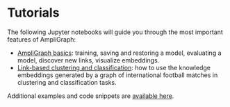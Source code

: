 Tutorials
=========

The following Jupyter notebooks will guide you through the most important features of AmpliGraph:

+ [AmpliGraph basics](AmpliGraph_Basics_Tutorial.md): training, saving and restoring a model, evaluating a model, 
discover new links, visualize embeddings.
+ [Link-based clustering and classification](): how to use the knowledge embeddings generated by a graph of international 
football matches in clustering and classification tasks.

Additional examples and code snippets are [available here](examples.md).